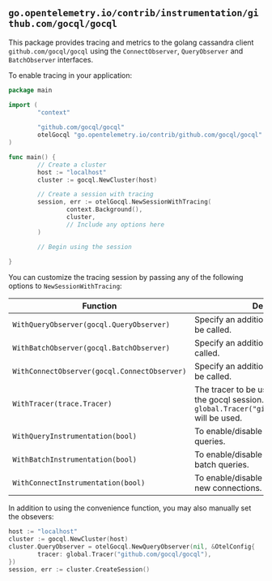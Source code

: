 ## `go.opentelemetry.io/contrib/instrumentation/github.com/gocql/gocql`

This package provides tracing and metrics to the golang cassandra client `github.com/gocql/gocql` using the `ConnectObserver`, `QueryObserver` and `BatchObserver` interfaces. 

To enable tracing in your application: 

```go
package main

import (
        "context"
        
        "github.com/gocql/gocql"
        otelGocql "go.opentelemetry.io/contrib/github.com/gocql/gocql"
)

func main() {
        // Create a cluster
        host := "localhost"
        cluster := gocql.NewCluster(host)

        // Create a session with tracing
        session, err := otelGocql.NewSessionWithTracing(
                context.Background(),
                cluster,
                // Include any options here
        )

        // Begin using the session
        
}
```

You can customize the tracing session by passing any of the following options to `NewSessionWithTracing`:

| Function | Description |
| -------- | ----------- |
| `WithQueryObserver(gocql.QueryObserver)` | Specify an additional QueryObserver to be called. |
| `WithBatchObserver(gocql.BatchObserver)` | Specify an additional BatchObserver to be called. |
| `WithConnectObserver(gocql.ConnectObserver)` | Specify an additional ConnectObserver to be called. |
| `WithTracer(trace.Tracer)` | The tracer to be used to create spans for the gocql session. If not specified, `global.Tracer("github.com/gocql/gocql")` will be used. |
| `WithQueryInstrumentation(bool)` | To enable/disable tracing and metrics for queries. |
| `WithBatchInstrumentation(bool)` | To enable/disable tracing and metrics for batch queries. |
| `WithConnectInstrumentation(bool)` | To enable/disable tracing and metrics for new connections. |

In addition to using the convenience function, you may also manually set the obsevers: 

```go
host := "localhost"
cluster := gocql.NewCluster(host)
cluster.QueryObserver = otelGocql.NewQueryObserver(nil, &OtelConfig{
        tracer: global.Tracer("github.com/gocql/gocql"),
})
session, err := cluster.CreateSession()
```
